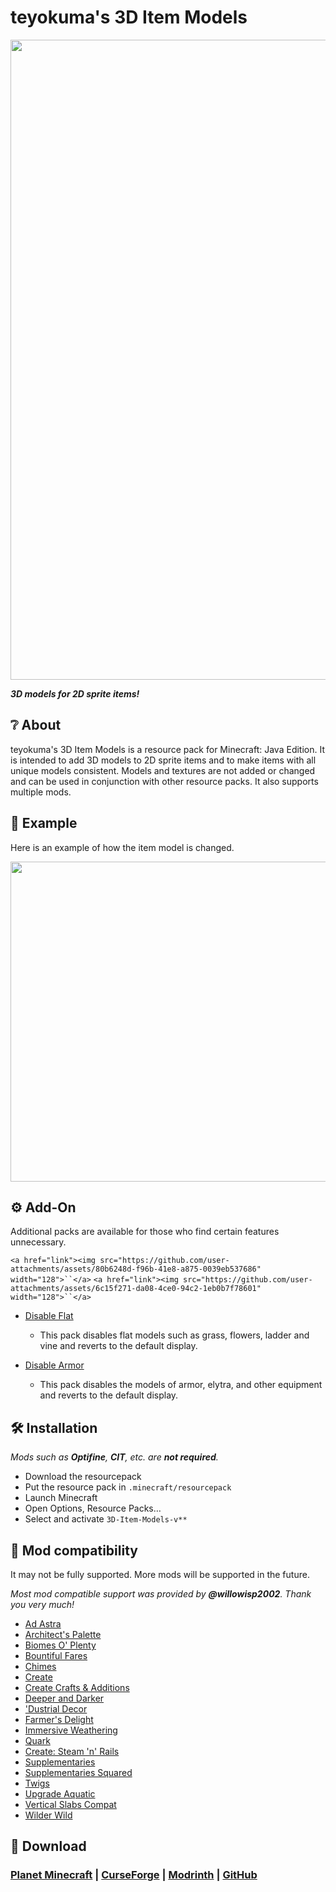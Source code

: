# teyokuma's 3D Item Models

<img src="https://github.com/user-attachments/assets/9528d2d7-49f3-4adb-9d5d-13a91917146f" width="1024">

***3D models for 2D sprite items!***

## **❔ About**

teyokuma's 3D Item Models is a resource pack for Minecraft: Java Edition. It is intended to add 3D models to 2D sprite items and to make items with all unique models consistent. Models and textures are not added or changed and can be used in conjunction with other resource packs. It also supports multiple mods.

## **📸 Example**

Here is an example of how the item model is changed.

<img src="https://github.com/user-attachments/assets/04386540-6639-4dad-a839-62fbf4ff8a0b" width="512">

## **⚙️ Add-On**

Additional packs are available for those who find certain features unnecessary.

`<a href="link"><img src="https://github.com/user-attachments/assets/80b6248d-f96b-41e8-a875-0039eb537686" width="128">``</a>` `<a href="link"><img src="https://github.com/user-attachments/assets/6c15f271-da08-4ce0-94c2-1eb0b7f78601" width="128">``</a>`

- [Disable Flat](link)

  - This pack disables flat models such as grass, flowers, ladder and vine and reverts to the default display.
- [Disable Armor](link)

  - This pack disables the models of armor, elytra, and other equipment and reverts to the default display.

## **🛠️ Installation**

*Mods such as **Optifine**, **CIT**, etc. are **not required**.*

- Download the resourcepack
- Put the resource pack in `.minecraft/resourcepack`
- Launch Minecraft
- Open Options, Resource Packs…
- Select and activate `3D-Item-Models-v**`

## **🧩 Mod compatibility**

It may not be fully supported. More mods will be supported in the future.

*Most mod compatible support was provided by **@willowisp2002**. Thank you very much!*

- [Ad Astra](https://modrinth.com/mod/ad-astra)
- [Architect&#39;s Palette](https://modrinth.com/mod/architects-palette)
- [Biomes O&#39; Plenty](https://modrinth.com/mod/biomes-o-plenty)
- [Bountiful Fares](https://modrinth.com/mod/bountiful-fares)
- [Chimes](https://www.curseforge.com/minecraft/mc-mods/chimes)
- [Create](https://modrinth.com/mod/create)
- [Create Crafts &amp; Additions](https://modrinth.com/mod/createaddition)
- [Deeper and Darker](https://modrinth.com/mod/deeperdarker)
- [&#39;Dustrial Decor](https://www.curseforge.com/minecraft/mc-mods/dustrial-decor)
- [Farmer&#39;s Delight](https://modrinth.com/mod/farmers-delight)
- [Immersive Weathering](https://modrinth.com/mod/immersive-weathering)
- [Quark](https://modrinth.com/mod/quark)
- [Create: Steam &#39;n&#39; Rails](https://modrinth.com/mod/create-steam-n-rails)
- [Supplementaries](https://modrinth.com/mod/supplementaries)
- [Supplementaries Squared](https://modrinth.com/mod/supplementaries-squared)
- [Twigs](https://modrinth.com/mod/twigs)
- [Upgrade Aquatic](https://modrinth.com/mod/upgrade-aquatic)
- [Vertical Slabs Compat](https://modrinth.com/mod/vertical-slabs-compat)
- [Wilder Wild](https://modrinth.com/mod/wilder-wild)

## **🌟 Download**

### [Planet Minecraft](https://www.planetminecraft.com/texture-pack/the-3d-item-models/) | [CurseForge](https://www.curseforge.com/minecraft/texture-packs/teyokuma-3d-item-models) | [Modrinth](link) | [GitHub](https://github.com/teyokuma/3D-Item-Models)
